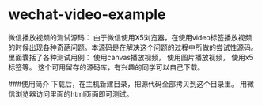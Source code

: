 # wechat-video-example
微信播放视频的测试源码：
由于微信使用X5浏览器，在使用video标签播放视频的时候出现各种奇葩问题。本源码是在解决这个问题的过程中所做的尝试性源码。
里面囊括了各种测试用例：
使用canvas播放视频， 使用图片播放视频， 使用x5标签等。 这个可用留存的源码库，有兴趣的同学可以自己下载。

###使用简介
下载后，在主机新建目录，把源代码全部拷贝到这个目录里。
用微信浏览器访问里面的html页面即可测试。